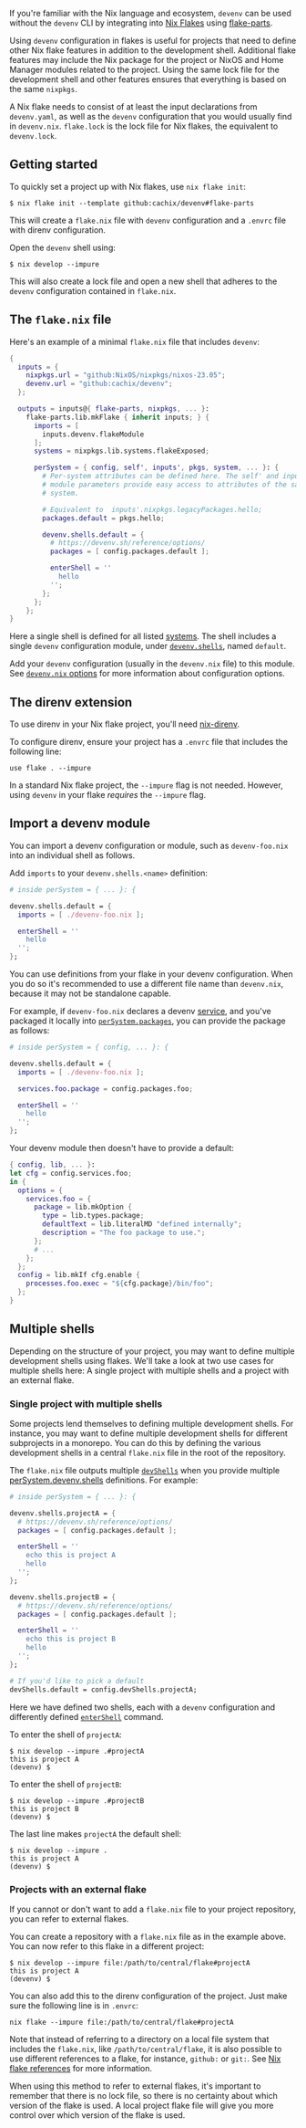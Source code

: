 If you're familiar with the Nix language and ecosystem, `devenv` can be used without the `devenv` CLI by integrating into [Nix Flakes](https://www.tweag.io/blog/2020-05-25-flakes/) using [flake-parts](https://flake.parts).

Using `devenv` configuration in flakes is useful for projects that need to define other Nix flake features in addition to the development shell.
Additional flake features may include the Nix package for the project or NixOS and Home Manager modules related to the project.
Using the same lock file for the development shell and other features ensures that everything is based on the same `nixpkgs`.

A Nix flake needs to consist of at least the input declarations from `devenv.yaml`, as well as the `devenv` configuration that you would usually find in `devenv.nix`. `flake.lock` is the lock file for Nix flakes, the equivalent to `devenv.lock`.

## Getting started

To quickly set a project up with Nix flakes, use `nix flake init`:

```console
$ nix flake init --template github:cachix/devenv#flake-parts
```

This will create a `flake.nix` file with `devenv` configuration and a `.envrc` file with direnv configuration.

Open the `devenv` shell using:

```console
$ nix develop --impure
```

This will also create a lock file and open a new shell that adheres to the `devenv` configuration contained in `flake.nix`.

## The `flake.nix` file

Here's an example of a minimal `flake.nix` file that includes `devenv`:

```nix
{
  inputs = {
    nixpkgs.url = "github:NixOS/nixpkgs/nixos-23.05";
    devenv.url = "github:cachix/devenv";
  };

  outputs = inputs@{ flake-parts, nixpkgs, ... }:
    flake-parts.lib.mkFlake { inherit inputs; } {
      imports = [
        inputs.devenv.flakeModule
      ];
      systems = nixpkgs.lib.systems.flakeExposed;

      perSystem = { config, self', inputs', pkgs, system, ... }: {
        # Per-system attributes can be defined here. The self' and inputs'
        # module parameters provide easy access to attributes of the same
        # system.

        # Equivalent to  inputs'.nixpkgs.legacyPackages.hello;
        packages.default = pkgs.hello;

        devenv.shells.default = {
          # https://devenv.sh/reference/options/
          packages = [ config.packages.default ];

          enterShell = ''
            hello
          '';
        };
      };
    };
}
```

Here a single shell is defined for all listed [systems](https://flake.parts/options/flake-parts.html#opt-systems). The shell includes a single `devenv` configuration module, under [`devenv.shells`](https://flake.parts/options/devenv.html#opt-perSystem.devenv.shells), named `default`.

Add your `devenv` configuration (usually in the `devenv.nix` file) to this module. See [`devenv.nix` options](../reference/options.md) for more information about configuration options.

## The direnv extension

To use direnv in your Nix flake project, you'll need [nix-direnv](https://github.com/nix-community/nix-direnv).

To configure direnv, ensure your project has a `.envrc` file that includes the following line:

```text
use flake . --impure
```

In a standard Nix flake project, the `--impure` flag is not needed. However, using `devenv` in your flake _requires_ the `--impure` flag.

## Import a devenv module

You can import a devenv configuration or module, such as `devenv-foo.nix` into an individual shell as follows.

Add `imports` to your `devenv.shells.<name>` definition:

```nix
# inside perSystem = { ... }: {

devenv.shells.default = {
  imports = [ ./devenv-foo.nix ];

  enterShell = ''
    hello
  '';
};
```

You can use definitions from your flake in your devenv configuration.
When you do so it's recommended to use a different file name than `devenv.nix`, because it may not be standalone capable.

For example, if `devenv-foo.nix` declares a devenv [service](../services.md), and you've packaged it locally into [`perSystem.packages`](https://flake.parts/options/flake-parts.html#opt-perSystem.packages), you can provide the package as follows:

```nix
# inside perSystem = { config, ... }: {

devenv.shells.default = {
  imports = [ ./devenv-foo.nix ];

  services.foo.package = config.packages.foo;

  enterShell = ''
    hello
  '';
};
```

Your devenv module then doesn't have to provide a default:

```nix
{ config, lib, ... }:
let cfg = config.services.foo;
in {
  options = {
    services.foo = {
      package = lib.mkOption {
        type = lib.types.package;
        defaultText = lib.literalMD "defined internally";
        description = "The foo package to use.";
      };
      # ...
    };
  };
  config = lib.mkIf cfg.enable {
    processes.foo.exec = "${cfg.package}/bin/foo";
  };
}
```

## Multiple shells

Depending on the structure of your project, you may want to define multiple development shells using flakes. We'll take a look at two use cases for multiple shells here: A single project with multiple shells and a project with an external flake.

### Single project with multiple shells

Some projects lend themselves to defining multiple development shells. For instance, you may want to define multiple development shells for different subprojects in a monorepo. You can do this by defining the various development shells in a central `flake.nix` file in the root of the repository.

The `flake.nix` file outputs multiple [`devShells`](https://flake.parts/options/flake-parts.html#opt-flake.devShells) when you provide multiple [perSystem.devenv.shells](https://flake.parts/options/devenv.html#opt-perSystem.devenv.shells) definitions. For example:

```nix
# inside perSystem = { ... }: {

devenv.shells.projectA = {
  # https://devenv.sh/reference/options/
  packages = [ config.packages.default ];

  enterShell = ''
    echo this is project A
    hello
  '';
};

devenv.shells.projectB = {
  # https://devenv.sh/reference/options/
  packages = [ config.packages.default ];

  enterShell = ''
    echo this is project B
    hello
  '';
};

# If you'd like to pick a default
devShells.default = config.devShells.projectA;
```

Here we have defined two shells, each with a `devenv` configuration and differently defined [`enterShell`](../reference/options.md#entershell) command.

To enter the shell of `projectA`:

```console
$ nix develop --impure .#projectA
this is project A
(devenv) $ 
```

To enter the shell of `projectB`:

```console
$ nix develop --impure .#projectB
this is project B
(devenv) $ 
```

The last line makes `projectA` the default shell:

```console
$ nix develop --impure .
this is project A
(devenv) $ 
```

### Projects with an external flake

If you cannot or don't want to add a `flake.nix` file to your project repository, you can refer to external flakes.

You can create a repository with a `flake.nix` file as in the example above. You can now refer to this flake in a different project:

```console
$ nix develop --impure file:/path/to/central/flake#projectA
this is project A
(devenv) $ 
```

You can also add this to the direnv configuration of the project. Just make sure the following line is in `.envrc`:

```text
nix flake --impure file:/path/to/central/flake#projectA
```

Note that instead of referring to a directory on a local file system that includes the `flake.nix`, like `/path/to/central/flake`, it is also possible to use different references to a flake, for instance, `github:` or `git:`. See [Nix flake references](https://nixos.org/manual/nix/stable/command-ref/new-cli/nix3-flake.html#flake-references) for more information.

When using this method to refer to external flakes, it's important to remember that there is no lock file, so there is no certainty about which version of the flake is used. A local project flake file will give you more control over which version of the flake is used.
